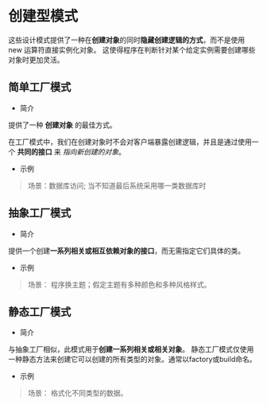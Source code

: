 # 创建型模式

这些设计模式提供了一种在**创建对象**的同时**隐藏创建逻辑的方式**，而不是使用 new 运算符直接实例化对象。
这使得程序在判断针对某个给定实例需要创建哪些对象时更加灵活。

## 简单工厂模式

* 简介

提供了一种 **创建对象** 的最佳方式。

在工厂模式中，我们在创建对象时不会对客户端暴露创建逻辑，并且是通过使用一个 **共同的接口** 来 *指向新创建的对象*。

* 示例

> 场景：数据库访问; 当不知道最后系统采用哪一类数据库时

## 抽象工厂模式

* 简介

提供一个创建**一系列相关或相互依赖对象的接口**，而无需指定它们具体的类。

* 示例

>场景： 程序换主题；假定主题有多种颜色和多种风格样式。

## 静态工厂模式

* 简介

与抽象工厂相似，此模式用于**创建一系列相关或相关对象**。
静态工厂模式仅使用一种静态方法来创建它可以创建的所有类型的对象。通常以factory或build命名。

* 示例

>场景： 格式化不同类型的数据。
